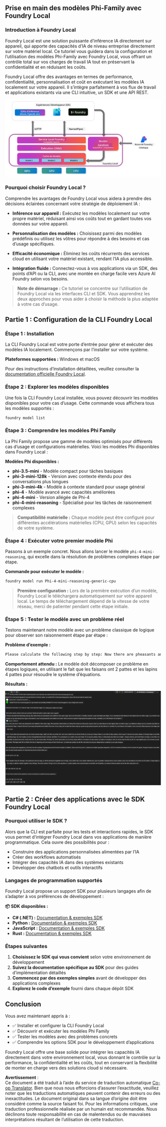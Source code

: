 <!--
CO_OP_TRANSLATOR_METADATA:
{
  "original_hash": "52973a5680a65a810aa80b7036afd31f",
  "translation_date": "2025-07-16T19:41:22+00:00",
  "source_file": "md/01.Introduction/02/07.FoundryLocal.md",
  "language_code": "fr"
}
-->
## Prise en main des modèles Phi-Family avec Foundry Local

### Introduction à Foundry Local

Foundry Local est une solution puissante d’inférence IA directement sur appareil, qui apporte des capacités d’IA de niveau entreprise directement sur votre matériel local. Ce tutoriel vous guidera dans la configuration et l’utilisation des modèles Phi-Family avec Foundry Local, vous offrant un contrôle total sur vos charges de travail IA tout en préservant la confidentialité et en réduisant les coûts.

Foundry Local offre des avantages en termes de performance, confidentialité, personnalisation et coût en exécutant les modèles IA localement sur votre appareil. Il s’intègre parfaitement à vos flux de travail et applications existants via une CLI intuitive, un SDK et une API REST.


![arch](../../../../../translated_images/foundry-local-arch.8823e321dd8258d7d68815ddb0153503587142ff32e6997041c7cf0c9df24b49.fr.png)

### Pourquoi choisir Foundry Local ?

Comprendre les avantages de Foundry Local vous aidera à prendre des décisions éclairées concernant votre stratégie de déploiement IA :

- **Inférence sur appareil :** Exécutez les modèles localement sur votre propre matériel, réduisant ainsi vos coûts tout en gardant toutes vos données sur votre appareil.

- **Personnalisation des modèles :** Choisissez parmi des modèles prédéfinis ou utilisez les vôtres pour répondre à des besoins et cas d’usage spécifiques.

- **Efficacité économique :** Éliminez les coûts récurrents des services cloud en utilisant votre matériel existant, rendant l’IA plus accessible.

- **Intégration fluide :** Connectez-vous à vos applications via un SDK, des points d’API ou la CLI, avec une montée en charge facile vers Azure AI Foundry selon vos besoins.

> **Note de démarrage :** Ce tutoriel se concentre sur l’utilisation de Foundry Local via les interfaces CLI et SDK. Vous apprendrez les deux approches pour vous aider à choisir la méthode la plus adaptée à votre cas d’usage.

## Partie 1 : Configuration de la CLI Foundry Local

### Étape 1 : Installation

La CLI Foundry Local est votre porte d’entrée pour gérer et exécuter des modèles IA localement. Commençons par l’installer sur votre système.

**Plateformes supportées :** Windows et macOS

Pour des instructions d’installation détaillées, veuillez consulter la [documentation officielle Foundry Local](https://github.com/microsoft/Foundry-Local/blob/main/README.md).

### Étape 2 : Explorer les modèles disponibles

Une fois la CLI Foundry Local installée, vous pouvez découvrir les modèles disponibles pour votre cas d’usage. Cette commande vous affichera tous les modèles supportés :


```bash
foundry model list
```

### Étape 3 : Comprendre les modèles Phi Family

La Phi Family propose une gamme de modèles optimisés pour différents cas d’usage et configurations matérielles. Voici les modèles Phi disponibles dans Foundry Local :

**Modèles Phi disponibles :** 

- **phi-3.5-mini** - Modèle compact pour tâches basiques
- **phi-3-mini-128k** - Version avec contexte étendu pour des conversations plus longues
- **phi-3-mini-4k** - Modèle à contexte standard pour usage général
- **phi-4** - Modèle avancé avec capacités améliorées
- **phi-4-mini** - Version allégée de Phi-4
- **phi-4-mini-reasoning** - Spécialisé pour les tâches de raisonnement complexes

> **Compatibilité matérielle :** Chaque modèle peut être configuré pour différentes accélérations matérielles (CPU, GPU) selon les capacités de votre système.

### Étape 4 : Exécuter votre premier modèle Phi

Passons à un exemple concret. Nous allons lancer le modèle `phi-4-mini-reasoning`, qui excelle dans la résolution de problèmes complexes étape par étape.


**Commande pour exécuter le modèle :**

```bash
foundry model run Phi-4-mini-reasoning-generic-cpu
```

> **Première configuration :** Lors de la première exécution d’un modèle, Foundry Local le téléchargera automatiquement sur votre appareil local. Le temps de téléchargement dépend de la vitesse de votre réseau, merci de patienter pendant cette étape initiale.

### Étape 5 : Tester le modèle avec un problème réel

Testons maintenant notre modèle avec un problème classique de logique pour observer son raisonnement étape par étape :

**Problème d’exemple :**

```txt
Please calculate the following step by step: Now there are pheasants and rabbits in the same cage, there are thirty-five heads on top and ninety-four legs on the bottom, how many pheasants and rabbits are there?
```

**Comportement attendu :** Le modèle doit décomposer ce problème en étapes logiques, en utilisant le fait que les faisans ont 2 pattes et les lapins 4 pattes pour résoudre le système d’équations.

**Résultats :**

![cli](../../../../../translated_images/cli.862ec6b55c2b5d916093866d4df99190150d4198fd33ab79e586f9d6f5403089.fr.png)

## Partie 2 : Créer des applications avec le SDK Foundry Local

### Pourquoi utiliser le SDK ?

Alors que la CLI est parfaite pour les tests et interactions rapides, le SDK vous permet d’intégrer Foundry Local dans vos applications de manière programmatique. Cela ouvre des possibilités pour :

- Construire des applications personnalisées alimentées par l’IA
- Créer des workflows automatisés
- Intégrer des capacités IA dans des systèmes existants
- Développer des chatbots et outils interactifs

### Langages de programmation supportés

Foundry Local propose un support SDK pour plusieurs langages afin de s’adapter à vos préférences de développement :

**📦 SDK disponibles :**

- **C# (.NET) :** [Documentation & exemples SDK](https://github.com/microsoft/Foundry-Local/tree/main/sdk/cs)
- **Python :** [Documentation & exemples SDK](https://github.com/microsoft/Foundry-Local/tree/main/sdk/python)
- **JavaScript :** [Documentation & exemples SDK](https://github.com/microsoft/Foundry-Local/tree/main/sdk/js)
- **Rust :** [Documentation & exemples SDK](https://github.com/microsoft/Foundry-Local/tree/main/sdk/rust)

### Étapes suivantes

1. **Choisissez le SDK qui vous convient** selon votre environnement de développement
2. **Suivez la documentation spécifique au SDK** pour des guides d’implémentation détaillés
3. **Commencez par des exemples simples** avant de développer des applications complexes
4. **Explorez le code d’exemple** fourni dans chaque dépôt SDK

## Conclusion

Vous avez maintenant appris à :
- ✅ Installer et configurer la CLI Foundry Local
- ✅ Découvrir et exécuter les modèles Phi Family
- ✅ Tester les modèles avec des problèmes concrets
- ✅ Comprendre les options SDK pour le développement d’applications

Foundry Local offre une base solide pour intégrer les capacités IA directement dans votre environnement local, vous donnant le contrôle sur la performance, la confidentialité et les coûts, tout en conservant la flexibilité de monter en charge vers des solutions cloud si nécessaire.

**Avertissement** :  
Ce document a été traduit à l’aide du service de traduction automatique [Co-op Translator](https://github.com/Azure/co-op-translator). Bien que nous nous efforcions d’assurer l’exactitude, veuillez noter que les traductions automatiques peuvent contenir des erreurs ou des inexactitudes. Le document original dans sa langue d’origine doit être considéré comme la source faisant foi. Pour les informations critiques, une traduction professionnelle réalisée par un humain est recommandée. Nous déclinons toute responsabilité en cas de malentendus ou de mauvaises interprétations résultant de l’utilisation de cette traduction.